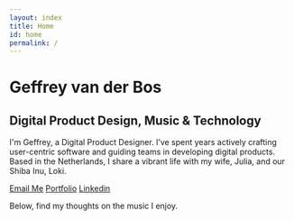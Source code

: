 ```yaml
---
layout: index
title: Home
id: home
permalink: /
---
```


# <span class="p-name">Geffrey van der Bos</span>
## Digital Product Design, Music & Technology
<span class="p-note">I'm Geffrey, a <span class="p-role">Digital Product Designer</span>. I’ve spent years actively crafting user-centric software and guiding teams in developing digital products. Based in the Netherlands, I share a vibrant life with my wife, Julia, and our Shiba Inu, Loki.</span>

<a href="mailto:combine-spade-cultivation@geff.re" class="u-email">Email Me</a>
<a href="https://www.geffreyvanderbos.com/" class="u-url">Portfolio</a>
<a href="https://www.linkedin.com/in/gvanderbos/" class="u-url" rel="me">Linkedin</a>

Below, find my thoughts on the music I enjoy.